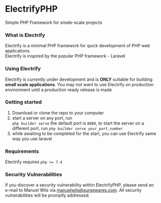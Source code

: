 # ElectrifyPHP
Simple PHP Framework for smale-scale projects

### What is Electrify
Electrify is a minimal PHP framework for quick development of PHP web applications.<br>
Electrify is inspired by the popular PHP framework - Laravel

### Using Electrify
Electrify is currently under development and is **ONLY** suitable for building **small scale applications**. You may not want to use Electrify on production environment until a production ready release is made

### Getting started
1. Download or clone the repo to your computer
2. start a server on any port, run <br>`php builder serve` the default port is `8080`, to start the server on a different port, run `php builder serve your_port_number`
3. while awaiting to be completed for the start, you can use Electrify same way you use laravel

### Requirements
Electrify requires `php >= 7.4`

### Security Vulnerabilities
If you discover a security vulnerability within ElectrifyPHP, please send an e-mail to Manuel Wils via manuelwils@surgewares.com. All security vulnerabilities will be promptly addressed.